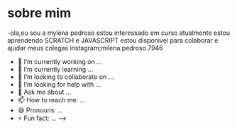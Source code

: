 # sobre mim
-ola,eu sou a mylena pedroso
estou interessado em curso
  atualmente estou aprendendo SCRATCH e JAVASCRIPT
estou disponivel para colaborar e ajudar meus colegas
instagram;milena.pedroso.7946

- 🔭 I’m currently working on ...
- 🌱 I’m currently learning ...
- 👯 I’m looking to collaborate on ...
- 🤔 I’m looking for help with ...
- 💬 Ask me about ...
- 📫 How to reach me: ...
- 😄 Pronouns: ...
- ⚡ Fun fact: ...
-->
